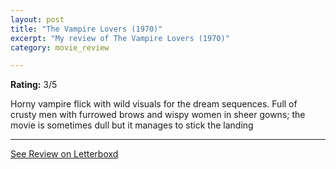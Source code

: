 ```yaml
---
layout: post
title: "The Vampire Lovers (1970)"
excerpt: "My review of The Vampire Lovers (1970)"
category: movie_review

---
```


**Rating:** 3/5

Horny vampire flick with wild visuals for the dream sequences. Full of crusty men with furrowed brows and wispy women in sheer gowns; the movie is sometimes dull but it manages to stick the landing

<hr>

[See Review on Letterboxd](https://boxd.it/1qIxzX)
